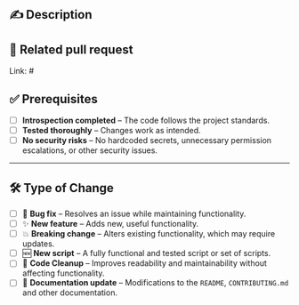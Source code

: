 ## ✍️ Description  



## 🔗 Related pull request
Link: #


## ✅ Prerequisites

- [ ] **Introspection completed** – The code follows the project standards. 
- [ ] **Tested thoroughly** – Changes work as intended.
- [ ] **No security risks** – No hardcoded secrets, unnecessary permission escalations, or other security issues. 

---

## 🛠️ Type of Change 

- [ ] 🐞 **Bug fix** – Resolves an issue while maintaining functionality.
- [ ] ✨ **New feature** – Adds new, useful functionality.
- [ ] 💥 **Breaking change** – Alters existing functionality, which may require updates.
- [ ] 🆕 **New script** – A fully functional and tested script or set of scripts.
- [ ] 🔧 **Code Cleanup** – Improves readability and maintainability without affecting functionality.
- [ ] 📝 **Documentation update** – Modifications to the `README`, `CONTRIBUTING.md` and other documentation.
